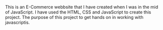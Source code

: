 This is an E-Commerce webbsite that I have created  when I was in the mid of JavaScript. I have used the HTML, CSS and JavaScript to create this project. The purpose of this project to get hands on in working with javascriptis. 


